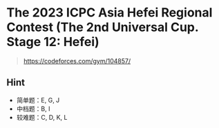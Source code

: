 # The 2023 ICPC Asia Hefei Regional Contest (The 2nd Universal Cup. Stage 12: Hefei)

> https://codeforces.com/gym/104857/

## Hint

- 简单题：E, G, J
- 中档题：B, I
- 较难题：C, D, K, L
